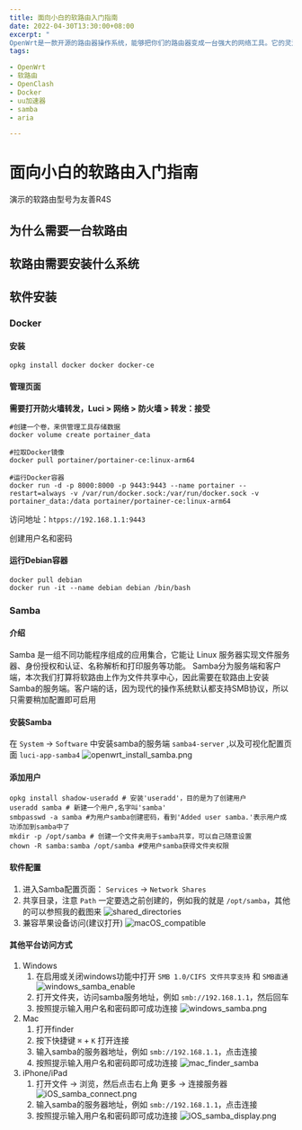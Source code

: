 ```yaml
---
title: 面向小白的软路由入门指南
date: 2022-04-30T13:30:00+08:00
excerpt: "
OpenWrt是一款开源的路由器操作系统，能够把你们的路由器变成一台强大的网络工具。它的灵活性和可扩展性让用户能够定制路由器的功能，让路由器发挥最大的潜力。"
tags:

- OpenWrt
- 软路由
- OpenClash
- Docker
- uu加速器
- samba
- aria

---
```


# 面向小白的软路由入门指南

演示的软路由型号为友善R4S

[//]: # (todo)

## 为什么需要一台软路由

[//]: # (todo)

## 软路由需要安装什么系统

## 软件安装

### Docker

#### 安装
```shell
opkg install docker docker docker-ce
```
#### 管理页面
**需要打开防火墙转发，Luci > 网络 > 防火墙 > 转发：接受**
```shell
#创建一个卷，来供管理工具存储数据
docker volume create portainer_data

#拉取Docker镜像
docker pull portainer/portainer-ce:linux-arm64

#运行Docker容器
docker run -d -p 8000:8000 -p 9443:9443 --name portainer --restart=always -v /var/run/docker.sock:/var/run/docker.sock -v portainer_data:/data portainer/portainer-ce:linux-arm64
```
访问地址：`htpps://192.168.1.1:9443`

创建用户名和密码
#### 运行Debian容器
```shell
docker pull debian
docker run -it --name debian debian /bin/bash
```
### Samba

#### 介绍
Samba 是一组不同功能程序组成的应用集合，它能让 Linux 服务器实现文件服务器、身份授权和认证、名称解析和打印服务等功能。
Samba分为服务端和客户端，本次我们打算将软路由上作为文件共享中心，因此需要在软路由上安装Samba的服务端。客户端的话，因为现代的操作系统默认都支持SMB协议，所以只需要稍加配置即可启用

#### 安装Samba

在 `System` -> `Software` 中安装samba的服务端 `samba4-server` ,以及可视化配置页面 `luci-app-samba4`
![openwrt_install_samba.png](/post/openwrt/openwrt_install_samba.png)

#### 添加用户

   ```shell
   opkg install shadow-useradd # 安装'useradd'，目的是为了创建用户
   useradd samba # 新建一个用户,名字叫'samba'
   smbpasswd -a samba #为用户samba创建密码，看到'Added user samba.'表示用户成功添加到samba中了
   mkdir -p /opt/samba # 创建一个文件夹用于samba共享，可以自己随意设置
   chown -R samba:samba /opt/samba #使用户samba获得文件夹权限
   ```

#### 软件配置

1. 进入Samba配置页面： `Services` -> `Network Shares`
2. 共享目录，注意 `Path` 一定要选之前创建的，例如我的就是 `/opt/samba`，其他的可以参照我的截图来
   ![shared_directories](/post/openwrt/shared_directories.png)
3. 兼容苹果设备访问(建议打开)
   ![macOS_compatible](/post/openwrt/macOS_compatible.png)

#### 其他平台访问方式

1. Windows
   1. 在启用或关闭windows功能中打开 `SMB 1.0/CIFS 文件共享支持` 和 `SMB直通`
      ![windows_samba_enable](/post/openwrt/windows_samba_enable.png)
   2. 打开文件夹，访问samba服务地址，例如 `smb://192.168.1.1`，然后回车
   3. 按照提示输入用户名和密码即可成功连接
      ![windows_samba.png](/post/openwrt/windows_samba.png)
2. Mac
   1. 打开finder
   2. 按下快捷键 `⌘` + `K` 打开连接
   3. 输入samba的服务器地址，例如 `smb://192.168.1.1`，点击连接
   4. 按照提示输入用户名和密码即可成功连接
      ![mac_finder_samba](/post/openwrt/mac_finder_samba.png)
3. iPhone/iPad
   1. 打开文件 -> 浏览，然后点击右上角 更多 -> 连接服务器
      ![iOS_samba_connect.png](/post/openwrt/iOS_samba_connect.png)
   2. 输入samba的服务器地址，例如 `smb://192.168.1.1`，点击连接
   3. 按照提示输入用户名和密码即可成功连接
      ![iOS_samba_display.png](/post/openwrt/iOS_samba_display.png)
